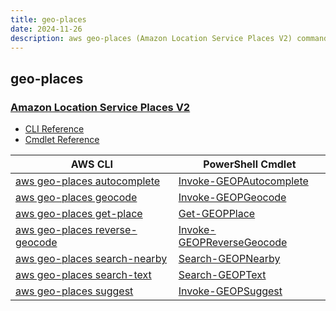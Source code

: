 ```yaml
---
title: geo-places
date: 2024-11-26
description: aws geo-places (Amazon Location Service Places V2) command/cmdlet list.
---
```


## geo-places

### [Amazon Location Service Places V2](https://aws.amazon.com/location/)

* [CLI Reference](https://awscli.amazonaws.com/v2/documentation/api/latest/reference/geo-places/index.html)
* [Cmdlet Reference](https://docs.aws.amazon.com/powershell/latest/reference/items/GeoPlaces_cmdlets.html)

|AWS CLI|PowerShell Cmdlet|
|----|----|
|[aws geo-places autocomplete](https://awscli.amazonaws.com/v2/documentation/api/latest/reference/geo-places/autocomplete.html)|[Invoke-GEOPAutocomplete](https://docs.aws.amazon.com/powershell/latest/reference/items/Invoke-GEOPAutocomplete.html)|
|[aws geo-places geocode](https://awscli.amazonaws.com/v2/documentation/api/latest/reference/geo-places/geocode.html)|[Invoke-GEOPGeocode](https://docs.aws.amazon.com/powershell/latest/reference/items/Invoke-GEOPGeocode.html)|
|[aws geo-places get-place](https://awscli.amazonaws.com/v2/documentation/api/latest/reference/geo-places/get-place.html)|[Get-GEOPPlace](https://docs.aws.amazon.com/powershell/latest/reference/items/Get-GEOPPlace.html)|
|[aws geo-places reverse-geocode](https://awscli.amazonaws.com/v2/documentation/api/latest/reference/geo-places/reverse-geocode.html)|[Invoke-GEOPReverseGeocode](https://docs.aws.amazon.com/powershell/latest/reference/items/Invoke-GEOPReverseGeocode.html)|
|[aws geo-places search-nearby](https://awscli.amazonaws.com/v2/documentation/api/latest/reference/geo-places/search-nearby.html)|[Search-GEOPNearby](https://docs.aws.amazon.com/powershell/latest/reference/items/Search-GEOPNearby.html)|
|[aws geo-places search-text](https://awscli.amazonaws.com/v2/documentation/api/latest/reference/geo-places/search-text.html)|[Search-GEOPText](https://docs.aws.amazon.com/powershell/latest/reference/items/Search-GEOPText.html)|
|[aws geo-places suggest](https://awscli.amazonaws.com/v2/documentation/api/latest/reference/geo-places/suggest.html)|[Invoke-GEOPSuggest](https://docs.aws.amazon.com/powershell/latest/reference/items/Invoke-GEOPSuggest.html)|

